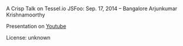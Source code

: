 A Crisp Talk on Tessel.io
JSFoo: Sep. 17, 2014 – Bangalore
Arjunkumar Krishnamoorthy

Presentation on [Youtube](https://www.youtube.com/watch?v=1zxcOGdEnls&list=PL_6p2qk5XCAypMZxJIYOzMhxUZKcMkM23&index=5)

License: unknown
